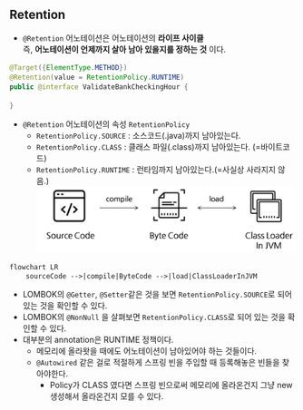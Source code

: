 ## Retention
- `@Retention` 어노테이션은 어노테이션의 **라이프 사이클**  
즉, **어노테이션이 언제까지 살아 남아 있을지를 정하는 것** 이다.

```java
@Target({ElementType.METHOD})
@Retention(value = RetentionPolicy.RUNTIME)
public @interface ValidateBankCheckingHour {

}
```

- `@Retention` 어노테이션의 속성 `RetentionPolicy`
  - `RetentionPolicy.SOURCE` : 소스코드(.java)까지 남아있는다.
  - `RetentionPolicy.CLASS` : 클래스 파일(.class)까지 남아있는다. (=바이트코드)
  - `RetentionPolicy.RUNTIME` : 런타임까지 남아있는다.(=사실상 사라지지 않음.)
![img.png](img.png)
```mermaid
flowchart LR
    sourceCode -->|compile|ByteCode -->|load|ClassLoaderInJVM
```

- LOMBOK의 `@Getter`, `@Setter`같은 것을 보면 `RetentionPolicy.SOURCE`로 되어 있는 것을 확인할 수 있다.
- LOMBOK의 `@NonNull` 을 살펴보면 `RetentionPolicy.CLASS`로 되어 있는 것을 확인할 수 있다.
- 대부분의 annotation은 RUNTIME 정책이다.
  - 메모리에 올라왓을 때에도 어노테이션이 남아있어야 하는 것들이다.
  - `@Autowired` 같은 걸로 적절하게 스프링 빈을 주입할 때 등록해놓은 빈들을 찾아야한다.
    - Policy가 CLASS 였다면 스프링 빈으로써 메모리에 올라온건지 그냥 new 생성해서 올라온건지 모를 수 있다.